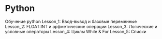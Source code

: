 # Python
Обучение python
Lesson_1: Ввод-вывод и базовые переменные
Lesson_2: FLOAT.INT и арфметические операции
Lesson_3: Логические и условные операторы
Lesson_4: Циклы While & For
Lesson_5: Списки
